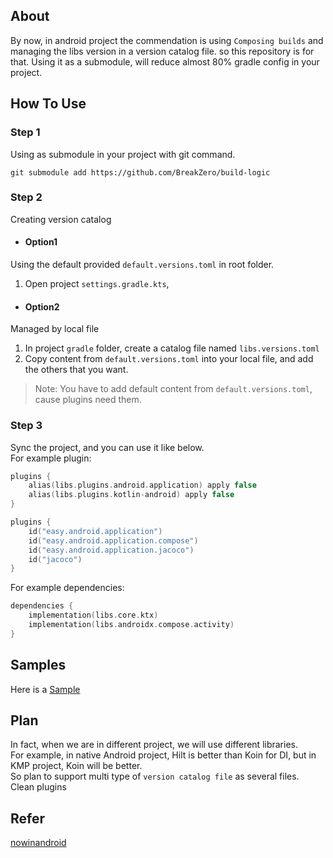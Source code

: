 ## About
By now, in android project the commendation is using `Composing builds` and managing the libs version in a version catalog file.
so this repository is for that.
Using it as a submodule, will reduce almost 80% gradle config in your project.

## How To Use
### Step 1
  Using as submodule in your project with git command.
```shell
git submodule add https://github.com/BreakZero/build-logic
```

### Step 2
Creating version catalog
- #### Option1 
Using the default provided `default.versions.toml` in root folder.
1. Open project `settings.gradle.kts`,

- #### Option2
Managed by local file
1. In project `gradle` folder, create a catalog file named `libs.versions.toml`
2. Copy content from `default.versions.toml` into your local file, and add the others that you want.
> Note: You have to add default content from `default.versions.toml`, cause plugins need them.

### Step 3
Sync the project, and you can use it like below.<br>
For example plugin:
```kotlin
plugins {
    alias(libs.plugins.android.application) apply false
    alias(libs.plugins.kotlin-android) apply false
}   
```
```kotlin
plugins {
    id("easy.android.application")
    id("easy.android.application.compose")
    id("easy.android.application.jacoco")
    id("jacoco")
}
```
  
For example dependencies:
```kotlin
dependencies {
    implementation(libs.core.ktx)
    implementation(libs.androidx.compose.activity)
}   
```

## Samples
Here is a [Sample](https://github.com/BreakZero/Build-Logic-UsingExample)

## Plan 
In fact, when we are in different project, we will use different libraries.<br>
For example, in native Android project, Hilt is better than Koin for DI, but in
KMP project, Koin will be better.<br>
So plan to support multi type of `version catalog file` as several files.<br>
Clean plugins

## Refer
[nowinandroid](https://github.com/android/nowinandroid)
